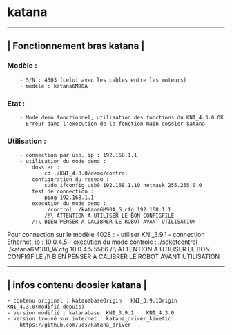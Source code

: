 # katana

 --------------------------------------------
|         Fonctionnement bras katana         |
 --------------------------------------------

 ### Modèle :
 		- S/N : 4503 (celui avec les cables entre les moteurs)
 		- modèle : katana6M90A


 ### Etat :
 		- Mode demo fonctionnel, utilisation des fonctions du KNI_4.3.0 OK
 		- Erreur dans l'execution de la fonction main dossier katana

 ### Utilisation :
 		- connection par usb, ip : 192.168.1.1
 		- utilisation du mode demo :
 			dossier :
 				cd ./KNI_4.3.0/demo/control
 			configuration du reseau :
 				sudo ifconfig usb0 192.168.1.10 netmask 255.255.0.0
 			test de connection :
 				ping 192.168.1.1
 			execution du mode demo :
 				./control ./katana6M90A_G.cfg 192.168.1.1
 				/!\ ATTENTION A UTILISER LE BON CONFIGFILE
 			/!\ BIEN PENSER A CALIBRER LE ROBOT AVANT UTILISATION



Pour connection sur le modèle 4028 :
	- utiliser KNI_3.9.1
	- connection Ethernet, ip : 10.0.4.5
	- execution du mode controle : 
		./soketcontrol ./katana6M180_W.cfg 10.0.4.5 5566
		/!\ ATTENTION A UTILISER LE BON CONFIGFILE
 		/!\ BIEN PENSER A CALIBRER LE ROBOT AVANT UTILISATION


 -------------------------------------------
|        infos contenu doosier katana       |
 -------------------------------------------
 	- contenu original : katanabaseOrigin	KNI_3.9.1Origin		KNI_4.3.0(modifié depuis)
 	- version modifié : katanabase 	KNI_3.9.1 	 KNI_4.3.0
 	- version trouvé sur internet : katana_driver_kinetic 
 		https://github.com/uos/katana_driver

